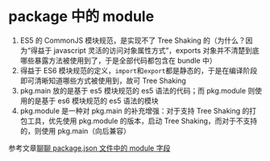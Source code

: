# package 中的 module

1. ES5 的 CommonJS 模块规范，是实现不了 Tree Shaking 的（为什么？因为“得益于 javascript 灵活的访问对象属性方式”，exports 对象并不清楚到底哪些暴露方法被使用到了，于是全部代码都包含在 bundle 中）
2. 得益于 ES6 模块规范的定义，`import`和`export`都是静态的，于是在编译阶段即可清晰知道哪些方式被使用到，故可 Tree Shaking
3. pkg.main 放的是基于 es5 模块规范的 es5 语法的代码；而 pkg.module 则使用的是基于 es6 模块规范的 es5 语法的模块
4. pkg.module 是一种对 pkg.main 的补充增强：对于支持 Tree Shaking 的打包工具，优先使用 pkg.module 的版本，启动 Tree Shaking，而对于不支持的，则使用 pkg.main（向后兼容）

参考文章[聊聊 package.json 文件中的 module 字段](https://loveky.github.io/2018/02/26/tree-shaking-and-pkg.module/)
